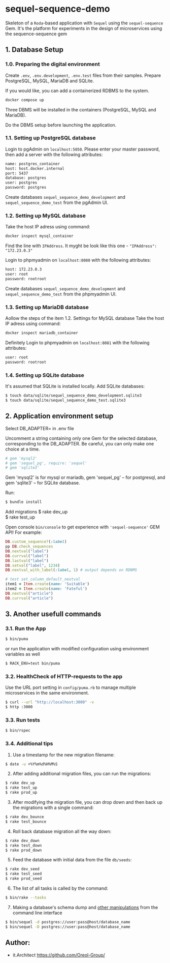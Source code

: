 # sequel-sequence-demo
Skeleton of a `Roda`-based application with `Sequel` using the `sequel-sequence` Gem.
It's the platform for experiments in the design of microservices using the sequence-sequence gem

## 1. Database Setup
### 1.0. Preparing the digital environment
Create `.env`, `.env.development`, `.env.test` files from their samples.
Prepare PostgreSQL, MySQL, MariaDB and SQLite.

If you would like, you can add a containerized RDBMS to the system.
```bash
docker compose up
```
Three DBMS will be installed in the containers (PostgreSQL, MySQL and MariaDB).

Do the DBMS setup before launching the application.

### 1.1. Setting up PostgreSQL database
Login to pgAdmin on `localhost:5050`. Please enter your master password, then add a server with the following attributes: 
```bash
name: postgres_container
host: host.docker.internal
port: 5437
database: postgres
user: postgres
password: postgres
```
Сreate databases `sequel_sequence_demo_development` and `sequel_sequence_demo_test` from the pgAdmin UI.

### 1.2. Setting up MySQL database
Take the host IP adress using command:
```bash
docker inspect mysql_container
```
Find the line with `IPAddress`. It myght be look like this one - `"IPAddress": "172.23.0.3"`

Login to phpmyadmin on `localhost:8080` with the following attributes:
```bash
host: 172.23.0.3
user: root
password: rootroot
```
Create databases `sequel_sequence_demo_development` and `sequel_sequence_demo_test` from the phpmyadmin UI.

### 1.3. Setting up MariaDB database
Аollow the steps of the item 1.2. Settings for MySQL database
Take the host IP adress using command:
```bash
docker inspect mariadb_container
```
Definitely Login to phpmyadmin on `localhost:8081` with the following attributes:
```bash
user: root
password: rootroot
```

### 1.4. Setting up SQLite database
It's assumed that SQLite is installed locally.
Add SQLite databases:
```bash
$ touch data/sqlite/sequel_sequence_demo_development.sqlite3
$ touch data/sqlite/sequel_sequence_demo_test.sqlite3
```

## 2. Application environment setup
Select DB_ADAPTER= in .env file

Uncomment a string containing only one Gem for the selected database, corresponding to the DB_ADAPTER. Be careful, you can only make one choice at a time.
```ruby
# gem 'mysql2'
# gem 'sequel_pg', require: 'sequel'
# gem 'sqlite3'
```
Gem 'mysql2' is for mysql or mariadb, gem 'sequel_pg' – for postgresql, and gem 'sqlite3' – for SQLite database.

Run:
```bash
$ bundle install
```
Add migrations 
$ rake dev_up  
$ rake test_up 

Open console `bin/console` to get experience with `'sequel-sequence'` GEM API! 
For example:
```ruby
DB.custom_sequence?(:label)
pp DB.check_sequences
DB.nextval("label")
DB.currval("label")
DB.lastval("label")
DB.setval("label", 1234)
DB.nextval_with_label(:label, 1) # output depends on RDNMS

# test set_column_default_nextval
item1 = Item.create(name: 'Suitable')
item2 = Item.create(name: 'Fateful')
DB.nextval("article")
DB.currval("article")
```

## 3. Another usefull commands
### 3.1. Run the App
```bash
$ bin/puma
```
or run the application with modified configuration using environment variables as well
```bash
$ RACK_ENV=test bin/puma
```

### 3.2. HealthCheck of HTTP-requests to the app
Use the URL port setting in `config/puma.rb` to manage multiple microservices in the same environment.
```bash
$ curl --url "http://localhost:3000" -v
$ http :3000
```

### 3.3. Run tests
```bash
$ bin/rspec
```

### 3.4. Additional tips
1. Use a timestamp for the new migration filename:
```bash
$ date -u +%Y%m%d%H%M%S
```
2. After adding additional migration files, you can run the migrations:
```bash
$ rake dev_up  
$ rake test_up 
$ rake prod_up 
```
3. After modifying the migration file, you can drop down and then back up the migrations with a single command:
```bash
$ rake dev_bounce  
$ rake test_bounce 
```
4. Roll back database migration all the way down:
```bash
$ rake dev_down  
$ rake test_down 
$ rake prod_down 
```
5. Feed the database with initial data from the file `db/seeds`:
```bash
$ rake dev_seed
$ rake test_seed
$ rake prod_seed
```
6. The list of all tasks is called by the command:
```bash
$ bin/rake --tasks
```
7. Making a database's schema dump and [other manipulations](https://sequel.jeremyevans.net/rdoc/files/doc/bin_sequel_rdoc.html) from the command line interface
```bash
$ bin/sequel -d postgres://user:pass@host/database_name
$ bin/sequel -D postgres://user:pass@host/database_name
```

## Author:
* it.Architect https://github.com/Oreol-Group/
